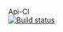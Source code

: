 Api-CI    
[![Build status](https://ci.appveyor.com/api/projects/status/07j1l8m6x2v943x0/branch/master?svg=true)](https://ci.appveyor.com/project/AntonovaAnastasiya/api-ci/branch/master)
